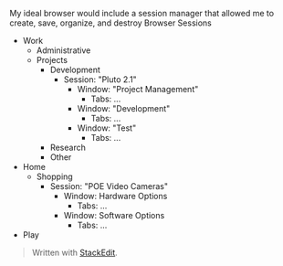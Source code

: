 My ideal browser would include a session manager that allowed me to create, save, organize, and destroy
Browser Sessions
* Work
	* Administrative
	* Projects
		* Development
			* Session: "Pluto 2.1"
				* Window: "Project Management"
					* Tabs: ...
				* Window: "Development"
					* Tabs: ...
				* Window: "Test"
					* Tabs: ...
		* Research
		* Other
* Home
	* Shopping
		* Session: "POE Video Cameras"
			* Window: Hardware Options
				* Tabs: ...
			* Window: Software Options
				* Tabs: ...
* Play


> Written with [StackEdit](https://stackedit.io/).
<!--stackedit_data:
eyJoaXN0b3J5IjpbLTg3NjMwNzA2Nl19
-->